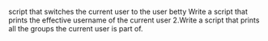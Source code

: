  script that switches the current user to the user betty
Write a script that prints the effective username of the current user
2.Write a script that prints all the groups the current user is part of.
